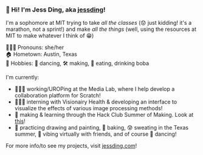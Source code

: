 ### 👋 Hi! I'm Jess Ding, aka [jessding](https://jessding.com)!

I'm a sophomore at MIT trying to take *all the classes* (:worried: just kidding! it's a marathon, not a sprint!) and make *all the things* (well, using the resources at MIT to make whatever I think of :grin:)

🙋🏻‍♀️ Pronouns: she/her  
:house: Hometown: Austin, Texas  
:art: Hobbies: :dancers: dancing, 🛠️ making, :taco: eating, drinking boba


I'm currently:

- 👩🏻‍💻 working/UROPing at the Media Lab, where I help develop a collaboration platform for Scratch!
- 👩🏻‍💻 interning with Visionairy Health & developing an interface to visualize the effects of various image processing methods!
- 🌱 making & learning through the Hack Club Summer of Making. Look at [this](https://scrapbook.jessding.com)!
- 🎨 practicing drawing and painting, 🍪 baking, 😰 sweating in the Texas summer, 👻 vibing virtually with friends, and of course 👯 dancing!

For more info/to see my projects, visit [jessding.com](https://jessding.com)!

<!--
**jessding/jessding** is a ✨ _special_ ✨ repository because its `README.md` (this file) appears on your GitHub profile.

Here are some ideas to get you started:

- 🔭 I’m currently working on ...
- 🌱 I’m currently learning ...
- 👯 I’m looking to collaborate on ...
- 🤔 I’m looking for help with ...
- 💬 Ask me about ...
- 📫 How to reach me: ...
- 😄 Pronouns: ...
- ⚡ Fun fact: ...
-->
